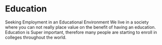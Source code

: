 # Education
Seeking Employment in an Educational Environment
We live in a society where you can not really place value on the benefit of having an education. Education is Super important, therefore many people are starting to enroll in colleges throughout the world.
